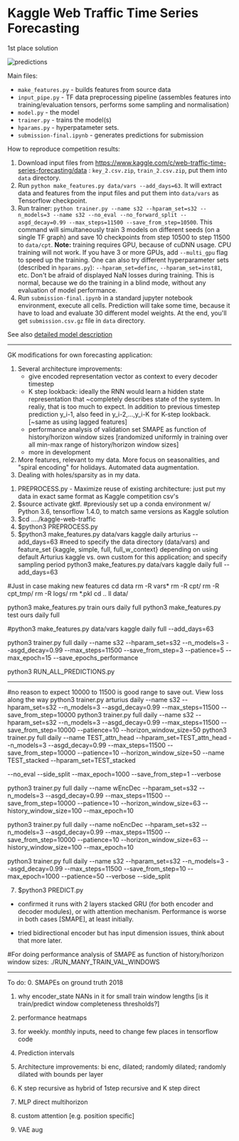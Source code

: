 # Kaggle Web Traffic Time Series Forecasting
1st place solution

![predictions](images/predictions.png)

Main files:
 * `make_features.py` - builds features from source data
 * `input_pipe.py` - TF data preprocessing pipeline (assembles features
  into training/evaluation tensors, performs some sampling and normalisation)
 * `model.py` - the model
 * `trainer.py` - trains the model(s)
 * `hparams.py` - hyperpatameter sets.
 * `submission-final.ipynb` - generates predictions for submission

How to reproduce competition results:
1. Download input files from https://www.kaggle.com/c/web-traffic-time-series-forecasting/data :
`key_2.csv.zip`, `train_2.csv.zip`, put them into `data` directory.
2. Run `python make_features.py data/vars --add_days=63`. It will
extract data and features from the input files and put them into
`data/vars` as Tensorflow checkpoint.
3. Run trainer:
`python trainer.py --name s32 --hparam_set=s32 --n_models=3 --name s32 --no_eval --no_forward_split
 --asgd_decay=0.99 --max_steps=11500 --save_from_step=10500`. This command
 will simultaneously train 3 models on different seeds (on a single TF graph)
 and save 10 checkpoints from step 10500 to step 11500 to `data/cpt`.
 __Note:__ training requires GPU, because of cuDNN usage. CPU training will not work.
 If you have 3 or more GPUs, add `--multi_gpu` flag to speed up the training. One can also try different
hyperparameter sets (described in `hparams.py`): `--hparam_set=definc`,
`--hparam_set=inst81`, etc.
Don't be afraid of displayed NaN losses during training. This is normal,
because we do the training in a blind mode, without any evaluation of model performance.
4. Run `submission-final.ipynb` in a standard jupyter notebook environment,
execute all cells. Prediction will take some time, because it have to
load and evaluate 30 different model weights. At the end,
you'll get `submission.csv.gz` file in `data` directory.

See also [detailed model description](how_it_works.md)




-----------------------------------

GK modifications for own forecasting application:

1) Several architecture improvements:
	- give encoded representation vector as context to every decoder timestep
	- K step lookback: ideally the RNN would learn a hidden state representation that ~completely describes state of the system. In realiy, that is too much to expect. In addition to previous timestep prediction y_i-1, also feed in y_i-2,...,y_i-K for K-step lookback. [~same as using lagged features]
	- performance analysis of validation set SMAPE as function of history/horizon window sizes [randomized uniformly in training over all min-max range of history/horizon window sizes]
	- more in development
2) More features, relevant to my data. More focus on seasonalities, and "spiral encoding" for holidays. Automated data augmentation.
3) Dealing with holes/sparsity as in my data.


1. PREPROCESS.py - Maximize reuse of existing architecture: just put my data in exact same format as Kaggle competition csv's
2. $source activate gktf.  #previously set up a conda environment w/ Python 3.6, tensorflow 1.4.0, to match same versions as Kaggle solution
3. $cd ..../kaggle-web-traffic
4. $python3 PREPROCESS.py
5. $python3 make_features.py data/vars kaggle daily arturius --add_days=63 #need to specify the data directory (data/vars) and feature_set {kaggle, simple, full, full_w_context} depending on using default Arturius kaggle vs. own custom for this application; and specify sampling period
python3 make_features.py data/vars kaggle daily full --add_days=63

#Just in case making new features
cd data
rm -R vars*
rm -R cpt/
rm -R cpt_tmp/
rm -R logs/
rm *.pkl
cd ..
ll data/

python3 make_features.py train ours daily full
python3 make_features.py test ours daily full

#python3 make_features.py data/vars kaggle daily full --add_days=63

python3 trainer.py full daily --name s32 --hparam_set=s32 --n_models=3 --asgd_decay=0.99 --max_steps=11500 --save_from_step=3 --patience=5 --max_epoch=15 --save_epochs_performance

python3 RUN_ALL_PREDICTIONS.py






----------------------------------------------------------------------------------------------------------------------------------------------------------

#no reason to expect 10000 to 11500 is good range to save out. View loss along the way
python3 trainer.py arturius daily --name s32 --hparam_set=s32 --n_models=3 --asgd_decay=0.99 --max_steps=11500 --save_from_step=10000
python3 trainer.py full daily --name s32 --hparam_set=s32 --n_models=3 --asgd_decay=0.99 --max_steps=11500 --save_from_step=10000 --patience=10 --horizon_window_size=50
python3 trainer.py full daily --name TEST_attn_head --hparam_set=TEST_attn_head --n_models=3 --asgd_decay=0.99 --max_steps=11500 --save_from_step=10000 --patience=10 --horizon_window_size=50
--name TEST_stacked --hparam_set=TEST_stacked

--no_eval
--side_split
--max_epoch=1000
--save_from_step=1
--verbose


python3 trainer.py full daily --name wEncDec --hparam_set=s32 --n_models=3 --asgd_decay=0.99 --max_steps=11500 --save_from_step=10000 --patience=10 --horizon_window_size=63 --history_window_size=100 --max_epoch=10

python3 trainer.py full daily --name noEncDec --hparam_set=s32 --n_models=3 --asgd_decay=0.99 --max_steps=11500 --save_from_step=10000 --patience=10 --horizon_window_size=63 --history_window_size=100 --max_epoch=10


python3 trainer.py full daily --name s32 --hparam_set=s32 --n_models=3 --asgd_decay=0.99 --max_steps=11500 --save_from_step=10 --max_epoch=1000 --patience=50 --verbose --side_split




7. $python3 PREDICT.py

- confirmed it runs with 2 layers stacked GRU (for both encoder and decoder modules), or with attention mechanism. Performance is worse in both cases [SMAPE], at least initially.

- tried bidirectional encoder but has input dimension issues, think about that more later.



#For doing performance analysis of SMAPE as function of history/horizon window sizes:
./RUN_MANY_TRAIN_VAL_WINDOWS


----------------------------------------------------------------------------------------------------------------------------------------------------------
To do:
0. SMAPEs on ground truth 2018
1. why encoder_state NANs in it for small train window lengths [is it train/predict window completeness thresholds?]
1. performance heatmaps

2. for weekly. monthly inputs, need to change few places in tensorflow code
3. Prediction intervals
4. Architecture improvements: bi enc, dilated; randomly dilated; randomly dilated with bounds per layer
4. K step recursive as hybrid of 1step recursive and K step direct
4. MLP direct multihorizon
5. custom attention [e.g. position specific]
6. VAE aug